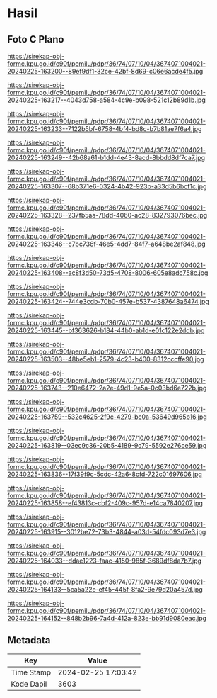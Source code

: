 # Hasil

## Foto C Plano

https://sirekap-obj-formc.kpu.go.id/c90f/pemilu/pdpr/36/74/07/10/04/3674071004021-20240225-163200--89ef9df1-32ce-42bf-8d69-c06e6acde4f5.jpg

https://sirekap-obj-formc.kpu.go.id/c90f/pemilu/pdpr/36/74/07/10/04/3674071004021-20240225-163217--4043d758-a584-4c9e-b098-521c12b89d1b.jpg

https://sirekap-obj-formc.kpu.go.id/c90f/pemilu/pdpr/36/74/07/10/04/3674071004021-20240225-163233--7122b5bf-6758-4bf4-bd8c-b7b81ae7f6a4.jpg

https://sirekap-obj-formc.kpu.go.id/c90f/pemilu/pdpr/36/74/07/10/04/3674071004021-20240225-163249--42b68a61-b1dd-4e43-8acd-8bbdd8df7ca7.jpg

https://sirekap-obj-formc.kpu.go.id/c90f/pemilu/pdpr/36/74/07/10/04/3674071004021-20240225-163307--68b371e6-0324-4b42-923b-a33d5b6bcf1c.jpg

https://sirekap-obj-formc.kpu.go.id/c90f/pemilu/pdpr/36/74/07/10/04/3674071004021-20240225-163328--237fb5aa-78dd-4060-ac28-832793076bec.jpg

https://sirekap-obj-formc.kpu.go.id/c90f/pemilu/pdpr/36/74/07/10/04/3674071004021-20240225-163346--c7bc736f-46e5-4dd7-84f7-a648be2af848.jpg

https://sirekap-obj-formc.kpu.go.id/c90f/pemilu/pdpr/36/74/07/10/04/3674071004021-20240225-163408--ac8f3d50-73d5-4708-8006-605e8adc758c.jpg

https://sirekap-obj-formc.kpu.go.id/c90f/pemilu/pdpr/36/74/07/10/04/3674071004021-20240225-163424--744e3cdb-70b0-457e-b537-4387648a6474.jpg

https://sirekap-obj-formc.kpu.go.id/c90f/pemilu/pdpr/36/74/07/10/04/3674071004021-20240225-163445--bf363626-b184-44b0-ab1d-e01c122e2ddb.jpg

https://sirekap-obj-formc.kpu.go.id/c90f/pemilu/pdpr/36/74/07/10/04/3674071004021-20240225-163503--48be5eb1-2579-4c23-b400-8312cccffe90.jpg

https://sirekap-obj-formc.kpu.go.id/c90f/pemilu/pdpr/36/74/07/10/04/3674071004021-20240225-163743--210e6472-2a2e-49d1-9e5a-0c03bd6e722b.jpg

https://sirekap-obj-formc.kpu.go.id/c90f/pemilu/pdpr/36/74/07/10/04/3674071004021-20240225-163759--532c4625-2f9c-4279-bc0a-53649d965b16.jpg

https://sirekap-obj-formc.kpu.go.id/c90f/pemilu/pdpr/36/74/07/10/04/3674071004021-20240225-163819--03ec9c36-20b5-4189-9c79-5592e276ce59.jpg

https://sirekap-obj-formc.kpu.go.id/c90f/pemilu/pdpr/36/74/07/10/04/3674071004021-20240225-163836--17f39f9c-5cdc-42a6-8cfd-722c01697606.jpg

https://sirekap-obj-formc.kpu.go.id/c90f/pemilu/pdpr/36/74/07/10/04/3674071004021-20240225-163858--ef43813c-cbf2-409c-957d-e14ca7840207.jpg

https://sirekap-obj-formc.kpu.go.id/c90f/pemilu/pdpr/36/74/07/10/04/3674071004021-20240225-163915--3012be72-73b3-4844-a03d-54fdc093d7e3.jpg

https://sirekap-obj-formc.kpu.go.id/c90f/pemilu/pdpr/36/74/07/10/04/3674071004021-20240225-164033--ddae1223-faac-4150-985f-3689df8da7b7.jpg

https://sirekap-obj-formc.kpu.go.id/c90f/pemilu/pdpr/36/74/07/10/04/3674071004021-20240225-164133--5ca5a22e-ef45-445f-8fa2-9e79d20a457d.jpg

https://sirekap-obj-formc.kpu.go.id/c90f/pemilu/pdpr/36/74/07/10/04/3674071004021-20240225-164152--848b2b96-7a4d-412a-823e-bb91d9080eac.jpg


## Metadata

| Key        | Value               |
| ---------- | ------------------- |
| Time Stamp | 2024-02-25 17:03:42 |
| Kode Dapil | 3603                |



